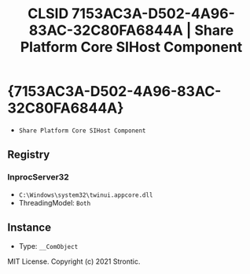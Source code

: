 ﻿---
title: "CLSID 7153AC3A-D502-4A96-83AC-32C80FA6844A | Share Platform Core SIHost Component"
excerpt: What is COM-Object CLSID 7153AC3A-D502-4A96-83AC-32C80FA6844A?
---

# {7153AC3A-D502-4A96-83AC-32C80FA6844A}

* `Share Platform Core SIHost Component`

## Registry


### InprocServer32

* `C:\Windows\system32\twinui.appcore.dll`
* ThreadingModel: `Both`

## Instance

* Type: `__ComObject`

MIT License. Copyright (c) 2021 Strontic.


